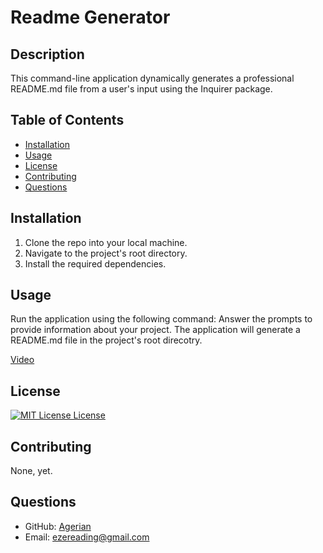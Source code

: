 
# Readme Generator

## Description

This command-line application dynamically generates a professional README.md file from a user's input using the Inquirer package. 

## Table of Contents

- [Installation](#installation)
- [Usage](#usage)
- [License](#license)
- [Contributing](#contributing)
- [Questions](#questions)

## Installation

1. Clone the repo into your local machine. 
2. Navigate to the project's root directory. 
3. Install the required dependencies.

## Usage

Run the application using the following command: <node index.js> 
Answer the prompts to provide information about your project. The application will generate a README.md file in the project's root direcotry.

[Video](https://drive.google.com/file/d/1sHiBBjHT6HmPpxW3qNmMrxNzXfGiWKbh/view)
## License
[![MIT License License](https://img.shields.io/badge/license-MIT%20License-green)](https://opensource.org/licenses/MIT%20License)



## Contributing

None, yet.

## Questions

- GitHub: [Agerian](https://github.com/Agerian)
- Email: ezereading@gmail.com    

